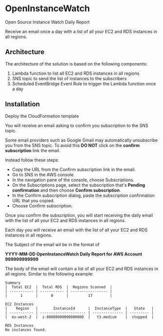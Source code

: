 # OpenInstanceWatch
Open Source Instance Watch Daily Report

Receive an email once a day with a list of all your EC2 and RDS instances in all regions.

## Architecture

The architecture of the solution is based on the following components:
1. Lambda function to list all EC2 and RDS instances in all regions
2. SNS topic to send the list of instances to the subscribers
3. Scheduled EventBridge Event Rule to trigger the Lambda function once a day

## Installation

Deploy the CloudFormation template

You will receive an email asking to confirm you subscription to the SNS topic.

Some email providers such as Google Gmail may automatically unsubscribe you from the SNS topic. To avoid this **DO NOT** click on the **confirm subscription** link the email.

Instead follow these steps:

* Copy the URL from the Confirm subscription link in the email.
* Go to SNS in the AWS console.
* In the navigation pane of the console, choose Subscriptions.
* On the Subscriptions page, select the subscription that's **Pending confirmation** and then choose **Confirm subscription**.
* In the Confirm subscription dialog, paste the subscription confirmation URL that you copied.
* Choose Confirm subscription.

Once you confirm the subscription, you will start receiving the daily email with the list of all your EC2 and RDS instances in all regions.

Each day you will receive an email with the list of all your EC2 and RDS instances in all regions.

The Subject of the email wil be in the format of 

**YYYY-MM-DD OpenInstanceWatch Daily Report for AWS Account 999999999999**

The body of the email will contain a list of all your EC2 and RDS instances in all regions.
Similar to the following example:

```
Summary
|  Total EC2  |  Total RDS  |  Regions Scanned  |
| ----------- | ----------- | ----------------- |
|      1      |      0      |         17        |

EC2 Instances
|    Region   |       InstanceId      |  InstanceType  |   State   |
| ----------- | --------------------- | -------------- | --------- |
|  eu-west-2  |  i-08000000000000000  |   t3.medium    |  stopped  |

RDS Instances
No instances found.
```
